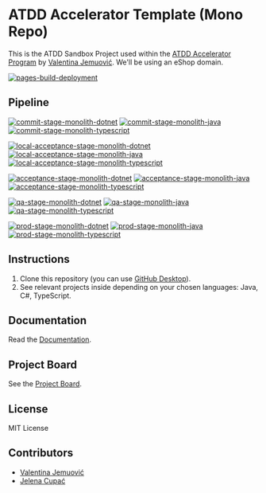# ATDD Accelerator Template (Mono Repo)

This is the ATDD Sandbox Project used within the [ATDD Accelerator Program](https://atdd-accelerator.optivem.com/) by [Valentina Jemuović](https://www.linkedin.com/in/valentinajemuovic/). We'll be using an eShop domain.

[![pages-build-deployment](https://github.com/optivem/atdd-accelerator-template-mono-repo/actions/workflows/pages/pages-build-deployment/badge.svg)](https://github.com/optivem/atdd-accelerator-template-mono-repo/actions/workflows/pages/pages-build-deployment)

## Pipeline

[![commit-stage-monolith-dotnet](https://github.com/optivem/atdd-accelerator-template-mono-repo/actions/workflows/commit-stage-monolith-dotnet.yml/badge.svg)](https://github.com/optivem/atdd-accelerator-template-mono-repo/actions/workflows/commit-stage-monolith-dotnet.yml)
[![commit-stage-monolith-java](https://github.com/optivem/atdd-accelerator-template-mono-repo/actions/workflows/commit-stage-monolith-java.yml/badge.svg)](https://github.com/optivem/atdd-accelerator-template-mono-repo/actions/workflows/commit-stage-monolith-java.yml)
[![commit-stage-monolith-typescript](https://github.com/optivem/atdd-accelerator-template-mono-repo/actions/workflows/commit-stage-monolith-typescript.yml/badge.svg)](https://github.com/optivem/atdd-accelerator-template-mono-repo/actions/workflows/commit-stage-monolith-typescript.yml)

[![local-acceptance-stage-monolith-dotnet](https://github.com/optivem/atdd-accelerator-template-mono-repo/actions/workflows/local-acceptance-stage-monolith-dotnet.yml/badge.svg)](https://github.com/optivem/atdd-accelerator-template-mono-repo/actions/workflows/local-acceptance-stage-monolith-dotnet.yml)
[![local-acceptance-stage-monolith-java](https://github.com/optivem/atdd-accelerator-template-mono-repo/actions/workflows/local-acceptance-stage-monolith-java.yml/badge.svg)](https://github.com/optivem/atdd-accelerator-template-mono-repo/actions/workflows/local-acceptance-stage-monolith-java.yml)
[![local-acceptance-stage-monolith-typescript](https://github.com/optivem/atdd-accelerator-template-mono-repo/actions/workflows/local-acceptance-stage-monolith-typescript.yml/badge.svg)](https://github.com/optivem/atdd-accelerator-template-mono-repo/actions/workflows/local-acceptance-stage-monolith-typescript.yml)

[![acceptance-stage-monolith-dotnet](https://github.com/optivem/atdd-accelerator-template-mono-repo/actions/workflows/acceptance-stage-monolith-dotnet.yml/badge.svg)](https://github.com/optivem/atdd-accelerator-template-mono-repo/actions/workflows/acceptance-stage-monolith-dotnet.yml)
[![acceptance-stage-monolith-java](https://github.com/optivem/atdd-accelerator-template-mono-repo/actions/workflows/acceptance-stage-monolith-java.yml/badge.svg)](https://github.com/optivem/atdd-accelerator-template-mono-repo/actions/workflows/acceptance-stage-monolith-java.yml)
[![acceptance-stage-monolith-typescript](https://github.com/optivem/atdd-accelerator-template-mono-repo/actions/workflows/acceptance-stage-monolith-typescript.yml/badge.svg)](https://github.com/optivem/atdd-accelerator-template-mono-repo/actions/workflows/acceptance-stage-monolith-typescript.yml)

[![qa-stage-monolith-dotnet](https://github.com/optivem/atdd-accelerator-template-mono-repo/actions/workflows/qa-stage-monolith-dotnet.yml/badge.svg)](https://github.com/optivem/atdd-accelerator-template-mono-repo/actions/workflows/qa-stage-monolith-dotnet.yml)
[![qa-stage-monolith-java](https://github.com/optivem/atdd-accelerator-template-mono-repo/actions/workflows/qa-stage-monolith-java.yml/badge.svg)](https://github.com/optivem/atdd-accelerator-template-mono-repo/actions/workflows/qa-stage-monolith-java.yml)
[![qa-stage-monolith-typescript](https://github.com/optivem/atdd-accelerator-template-mono-repo/actions/workflows/qa-stage-monolith-typescript.yml/badge.svg)](https://github.com/optivem/atdd-accelerator-template-mono-repo/actions/workflows/qa-stage-monolith-typescript.yml)

[![prod-stage-monolith-dotnet](https://github.com/optivem/atdd-accelerator-template-mono-repo/actions/workflows/prod-stage-monolith-dotnet.yml/badge.svg)](https://github.com/optivem/atdd-accelerator-template-mono-repo/actions/workflows/prod-stage-monolith-dotnet.yml)
[![prod-stage-monolith-java](https://github.com/optivem/atdd-accelerator-template-mono-repo/actions/workflows/prod-stage-monolith-java.yml/badge.svg)](https://github.com/optivem/atdd-accelerator-template-mono-repo/actions/workflows/prod-stage-monolith-java.yml)
[![prod-stage-monolith-typescript](https://github.com/optivem/atdd-accelerator-template-mono-repo/actions/workflows/prod-stage-monolith-typescript.yml/badge.svg)](https://github.com/optivem/atdd-accelerator-template-mono-repo/actions/workflows/prod-stage-monolith-typescript.yml)

## Instructions

1. Clone this repository (you can use [GitHub Desktop](https://desktop.github.com/download/)).
2. See relevant projects inside depending on your chosen languages: Java, C#, TypeScript.

## Documentation

Read the [Documentation](https://optivem.github.io/atdd-accelerator-template-mono-repo/).

## Project Board

See the [Project Board](https://github.com/orgs/optivem/projects/3/views/1).

## License

MIT License

## Contributors

- [Valentina Jemuović](https://www.linkedin.com/in/valentinajemuovic/)
- [Jelena Cupać](https://www.linkedin.com/in/jelenacupac/)
